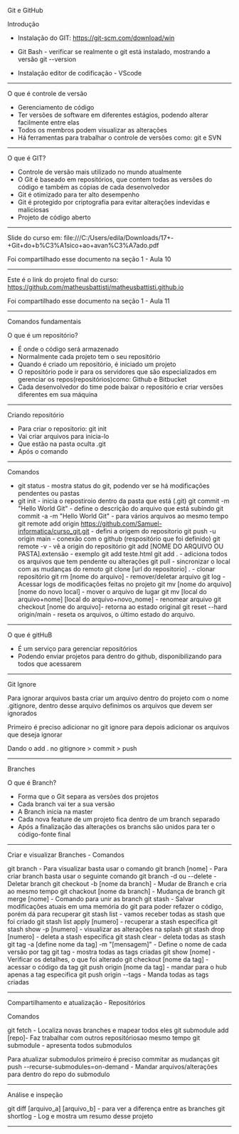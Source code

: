 Git e GitHub

Introdução

- Instalação do GIT: https://git-scm.com/download/win

- Git Bash - verificar se realmente o git está instalado, mostrando a versão
	git --version

- Instalação editor de codificação - VScode

----------------------------------------------------

O que é controle de versão

- Gerenciamento de código
- Ter versões de software em diferentes estágios, podendo alterar facilmente entre elas
- Todos os membros podem visualizar as alterações
- Há ferramentas para trabalhar o controle de versões como: git e SVN

----------------------------------------------------

O que é GIT?

- Controle de versão mais utilizado no mundo atualmente
- O Git é baseado em repositórios, que contem todas as versões do código  e também as cópias de cada desenvolvedor
- Git é otimizado para ter alto desempenho
- Git é protegido por criptografia para evitar alterações indevidas e maliciosas
- Projeto de código aberto

----------------------------------------------------

Slide do curso em: file:///C:/Users/edila/Downloads/17+-+Git+do+b%C3%A1sico+ao+avan%C3%A7ado.pdf

Foi compartilhado esse documento na seção 1 - Aula 10

----------------------------------------------------

Este é o link do projeto final do curso: https://github.com/matheusbattisti/matheusbattisti.github.io

Foi compartilhado esse documento na seção 1 - Aula 11

----------------------------------------------------

Comandos fundamentais

O que é um repositório?

- É onde o código será armazenado
- Normalmente cada projeto tem o seu repositório
- Quando é criado um repositório, é iniciado um projeto
- O repositório pode ir para os servidores que são especializados em gerenciar os repos(repositórios)como: Github e Bitbucket
- Cada desenvolvedor do time pode baixar o repositório e criar versões diferentes em sua máquina

----------------------------------------------------

Criando repositório

- Para criar o repositorio: git init
- Vai criar arquivos para inicia-lo
- Que estão na pasta oculta .git
- Após o comando 

----------------------------------------------------
Comandos

- git status - mostra status do git, podendo ver se há modificações pendentes ou pastas
- git init - inicia o repostiroio dentro da pasta que está (.git)
git commit -m "Hello World Git" - define o descrição do arquivo que está subindo
git commit -a -m "Hello World Git" - para vários arquivos ao mesmo tempo
git remote add origin https://github.com/Samuel-informatica/curso_git.git - defini a origem do repositorio
git push -u origin main - conexão com o github (respositório que foi definido)
git remote -v - vê a origin do repositório
git add [NOME DO ARQUIVO OU PASTA].extensão - exemplo git add teste.html
git add . - adiciona todos os arquivos que tem pendente ou alterações
git pull - sincronizar o local com as mudanças do remoto
git clone [url do repositorio] . - clonar repositório
git rm [nome do arquivo] - remover/deletar arquivo
git log - Acessar logs de modificações feitas no projeto
git mv [nome do arquivo] [nome do novo local] - mover o arquivo de lugar
git mv [local do arquivo+nome] [local do arquivo+novo_nome] - renomear arquivo
git checkout [nome do arquivo]- retorna ao estado original
git reset --hard origin/main - reseta os arquivos, o último estado do arquivo.

----------------------------------------------------

O que é gitHuB

- É um serviço para gerenciar repositórios 
- Podendo enviar projetos para dentro do github, disponibilizando para todos que acessarem

----------------------------------------------------

Git Ignore

Para ignorar arquivos basta criar um arquivo dentro do projeto com o nome .gitignore, dentro desse arquivo definimos os arquivos que devem ser ignorados

Primeiro é preciso adicionar no git ignore para depois adicionar os arquivos que deseja ignorar

Dando o add . no gitignore > commit > push

----------------------------------------------------

Branches

O que é Branch?

- Forma que o Git separa as versões dos projetos
- Cada branch vai ter a sua versão
- A Branch inicia na master
- Cada nova feature de um projeto fica dentro de um branch separado
- Após a finalização das alterações os branchs são unidos para ter o código-fonte final

----------------------------------------------------

Criar e visualizar Branches - Comandos

git branch - Para visualizar basta usar o comando
git branch [nome] - Para criar branch basta usar o seguinte comando
git branch -d ou --delete - Deletar branch
git checkout -b [nome da branch] - Mudar de Branch e cria ao mesmo tempo
git chackout [nome da branch] - Mudança de branch
git merge [nome] - Comando para unir as branch
git stash - Salvar modificações atuais em uma memória do git para poder refazer o código, porém dá para recuperar
git stash list - vamos receber todas as stash que foi criado
git stash list apply [numero] - recuperar a stash especifica
git stash show -p [numero] - visualizar as alterações na splash
git stash drop [numero] - deleta a stash especifica
git stash clear - deleta todas as stash
git tag -a [define nome da tag] -m "[mensagem]" - Define o nome de cada versão por tag
git tag - mostra todas as tags criadas
git show [nome] - Verificar os detalhes, o que foi alterado
git checkout [nome da tag] - acessar o código da tag
git push origin [nome da tag] - mandar para o hub apenas a tag especifica
git push origin --tags - Manda todas as tags criadas

----------------------------------------------------

Compartilhamento e atualização - Repositórios

Comandos

git fetch - Localiza novas branches e mapear todos eles
git submodule add [repo]- Faz trabalhar com outros repositóriosao mesmo tempo
git submodule - apresenta todos submodulos

Para atualizar submodulos primeiro é preciso commitar as mudanças
git push --recurse-submodules=on-demand - Mandar arquivos/alterações para dentro do repo do submodulo

----------------------------------------------------

Análise e inspeção

git diff [arquivo_a] [arquivo_b] - para ver a diferença entre as branches 
git shortlog - Log e mostra um resumo desse projeto

----------------------------------------------------

